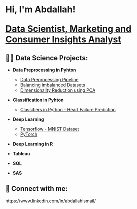 <h1>Hi, I'm Abdallah! 

  <a href="https://www.linkedin.com/in/abdallahismail/"> Data Scientist, Marketing and Consumer Insights Analyst </a>

<h2>👨‍💻 Data Science Projects:</h2>

- <b> Data Preprocessing in Pyhton </b>
  - [Data Preprocessing Pipeline](https://github.com/abdallahoismail/Data-Preprocessing/blob/main/preprocessing%20pipeline.ipynb)
  - [Balancing imbalanced Datasets](https://github.com/abdallahoismail/Data-Preprocessing/blob/main/handling%20imbalaced%20data%20SMOTE.ipynb)
  - [Dimensionality Reduction using PCA](https://github.com/abdallahoismail/Data-Preprocessing)
    
- <b> Classification in Pyhton </b>
  - [Classifiers in Python - Heart Failure Prediction](https://github.com/abdallahoismail/Classification/blob/main/Binary_classification_models.ipynb)

- <b> Deep Learning </b>
  - [Tensorflow - MNIST Dataset](https://github.com/abdallahoismail/Deep_Learning)
  - [PyTorch](https://github.com/abdallahoismail/Deep_Learning)

- <b> Deep Learning in R </b>

- <b> Tableau </b>
  
- <b> SQL </b>

- <b> SAS </b>

<h2> 🤳 Connect with me:</h2>
https://www.linkedin.com/in/abdallahismail/

<!--
**joshmadakor1/joshmadakor1** is a ✨ _special_ ✨ repository because its `README.md` (this file) appears on your GitHub profile.

Here are some ideas to get you started:

- 🔭 I’m currently working on ...
- 🌱 I’m currently learning ...
- 👯 I’m looking to collaborate on ...
- 🤔 I’m looking for help with ...
- 💬 Ask me about ...
- 📫 How to reach me: ...
- 😄 Pronouns: ...
- ⚡ Fun fact: ...
-->

